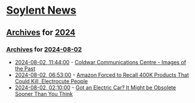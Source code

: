 # [Soylent News](../../../README.md)

## [Archives](../../index.md) for [2024](../index.md)

### [Archives](../../index.md) for [2024-08-02](index.md)

* [2024-08-02, 11:44:00](https://soylentnews.org/article.pl?sid=24/08/01/1445246&from=rss) - [Coldwar Communications Centre - Images of the Past](https://soylentnews.org/article.pl?sid=24/08/01/1445246&from=rss)
* [2024-08-02, 06:53:00](https://soylentnews.org/article.pl?sid=24/08/01/1432220&from=rss) - [Amazon Forced to Recall 400K Products That Could Kill, Electrocute People](https://soylentnews.org/article.pl?sid=24/08/01/1432220&from=rss)
* [2024-08-02, 02:10:00](https://soylentnews.org/article.pl?sid=24/08/01/1430200&from=rss) - [Got an Electric Car? It Might be Obsolete Sooner Than You Think](https://soylentnews.org/article.pl?sid=24/08/01/1430200&from=rss)
